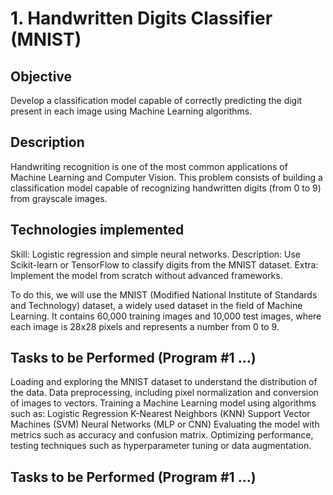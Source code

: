 # 1. Handwritten Digits Classifier (MNIST)

## Objective
Develop a classification model capable of correctly predicting the digit present in each image using Machine Learning algorithms.
## Description
Handwriting recognition is one of the most common applications of Machine Learning and Computer Vision. This problem consists of building a classification model capable of recognizing handwritten digits (from 0 to 9) from grayscale images.

## Technologies implemented
Skill: Logistic regression and simple neural networks.
Description: Use Scikit-learn or TensorFlow to classify digits from the MNIST dataset.
Extra: Implement the model from scratch without advanced frameworks.

To do this, we will use the MNIST (Modified National Institute of Standards and Technology) dataset, a widely used dataset in the field of Machine Learning. It contains 60,000 training images and 10,000 test images, where each image is 28x28 pixels and represents a number from 0 to 9.


## Tasks to be Performed (Program #1 ...)
Loading and exploring the MNIST dataset to understand the distribution of the data. 
Data preprocessing, including pixel normalization and conversion of images to vectors.
Training a Machine Learning model using algorithms such as:
Logistic Regression
K-Nearest Neighbors (KNN)
Support Vector Machines (SVM)
Neural Networks (MLP or CNN)
Evaluating the model with metrics such as accuracy and confusion matrix.
Optimizing performance, testing techniques such as hyperparameter tuning or data augmentation.

## Tasks to be Performed (Program #1 ...)